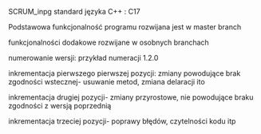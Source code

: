 SCRUM_inpg
standard języka C++ : C17

Podstawowa funkcjonalność programu rozwijana jest w master branch

funkcjonalności dodakowe rozwijane w osobnych branchach

numerowanie wersji:
przykład numeracji 1.2.0

inkrementacja pierwszego pierwszej pozycji: zmiany powodujące brak zgodności wstecznej- usuwanie metod, zmiana delaracji ito

inkrementacja drugiej pozycji- zmiany przyrostowe, nie powodujące braku zgodności z wersją poprzednią

inkrementacja trzeciej pozycji- poprawy błędów, czytelności kodu itp

